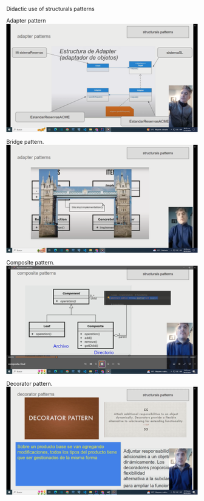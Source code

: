 

Didactic use of structurals patterns


Adapter pattern
[![Adapter-pattern](images/video-adapter.png)](https://youtu.be/LZWuAvP3Zko)


Bridge pattern.
[![Bridge-pattern](images/video-bridge.png)](https://youtu.be/hBaWMPSD5Jo)


Composite pattern.
[![Composite-pattern](images/video-composite.png)](https://youtu.be/2oVn_ZDmqzk)


Decorator pattern.
[![Decorator-pattern](images/video-decorator.png)](https://youtu.be/BpnoNLzSdoI)
